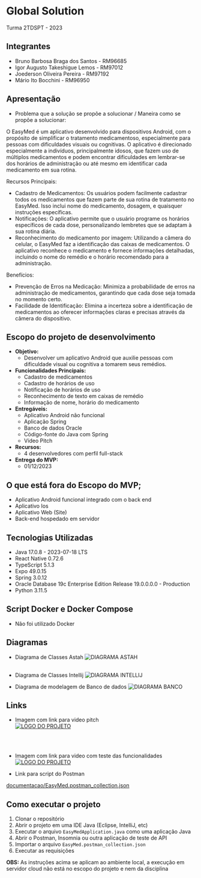 # Global Solution
Turma 2TDSPT - 2023

## Integrantes
- Bruno Barbosa Braga dos Santos - RM96685
- Igor Augusto Takeshigue Lemos - RM97012
- Joederson Oliveira Pereira - RM97192
- Mário Ito Bocchini - RM96950

## Apresentação
- Problema que a solução se propõe a solucionar / Maneira como se propõe a solucionar:

O EasyMed é um aplicativo desenvolvido para dispositivos Android, com o propósito de simplificar o tratamento medicamentoso, especialmente para pessoas com dificuldades visuais ou cognitivas.
O aplicativo é direcionado especialmente a indivíduos, principalmente idosos, que fazem uso de múltiplos medicamentos e podem encontrar dificuldades em lembrar-se dos horários de administração ou até mesmo em identificar cada medicamento em sua rotina.

Recursos Principais:
- Cadastro de Medicamentos:
Os usuários podem facilmente cadastrar todos os medicamentos que fazem parte de sua rotina de tratamento no EasyMed. Isso inclui nome do medicamento, dosagem, e quaisquer instruções específicas.
- Notificações:
O aplicativo permite que o usuário programe os horários específicos de cada dose, personalizando lembretes que se adaptam à sua rotina diária.
- Reconhecimento do medicamento por imagem:
Utilizando a câmera do celular, o EasyMed faz a identificação das caixas de medicamentos. O aplicativo reconhece o medicamento e fornece informações detalhadas, incluindo o nome do remédio e o horário recomendado para a administração.

Benefícios:
- Prevenção de Erros na Medicação:
Minimiza a probabilidade de erros na administração de medicamentos, garantindo que cada dose seja tomada no momento certo.
- Facilidade de Identificação:
Elimina a incerteza sobre a identificação de medicamentos ao oferecer informações claras e precisas através da câmera do dispositivo.


 ## Escopo do projeto de desenvolvimento
- **Objetivo:** 
  - Desenvolver um aplicativo Android que auxilie pessoas com dificuldade visual ou cognitiva a tomarem seus remédios.
- **Funcionalidades Principais:** 
    - Cadastro de medicamentos
    - Cadastro de horários de uso
    - Notificação de horários de uso
    - Reconhecimento de texto em caixas de remédio
    - Informação de nome, horário do medicamento
- **Entregáveis:**
  - Aplicativo Android não funcional
  - Aplicação Spring
  - Banco de dados Oracle
  - Código-fonte do Java com Spring
  - Vídeo Pitch
- **Recursos:**
  - 4 desenvolvedores com perfil full-stack
- **Entrega do MVP:**
  - 01/12/2023

## O que está fora do Escopo do MVP;
- Aplicativo Android funcional integrado com o back end
- Aplicativo Ios
- Aplicativo Web (Site)
- Back-end hospedado em servidor

## Tecnologias Utilizadas
- Java 17.0.8 - 2023-07-18 LTS
- React Native 0.72.6
- TypeScript 5.1.3
- Expo 49.0.15
- Spring 3.0.12
- Oracle Database 19c Enterprise Edition Release 19.0.0.0.0 - Production
- Python 3.11.5

## Script Docker e Docker Compose
- Não foi utilizado Docker

## Diagramas
- Diagrama de Classes Astah
![DIAGRAMA ASTAH](documentacao/diagrama-classes-astah.png)
<br><br>
- Diagrama de Classes Intellij
![DIAGRAMA INTELLIJ](documentacao/diagrama-classes-intellij.png)

- Diagrama de modelagem de Banco de dados
![DIAGRAMA BANCO](documentacao/diagrama-banco.jpg)

## Links 

- Imagem com link para video pitch<br>
[![LOGO DO PROJETO](documentacao/EasyMed.png)](https://youtu.be/yPsnZgKcqmQ)

<br><br>
- Imagem com link para video com teste das funcionalidades<br>
[![LOGO DO PROJETO](documentacao/EasyMed.png)](https://youtu.be/UXqQngKSsbg)

- Link para script do Postman 


[documentacao/EasyMed.postman_collection.json](https://github.com/nossodrivechallengefiap/api-easymed/blob/main/documentacao/EasyMed.postman_collection.json)



## Como executar o projeto
1. Clonar o repositório
2. Abrir o projeto em uma IDE Java (Eclipse, IntelliJ, etc)
3. Executar o arquivo `EasyMedApplication.java` como uma aplicação Java
4. Abrir o Postman, Insomnia ou outra aplicação de teste de API
5. Importar o arquivo `EasyMed.postman_collection.json` 
6. Executar as requisições

**OBS:** As instruções acima se aplicam ao ambiente local, a execução em servidor cloud não está no escopo do projeto e nem da disciplina
